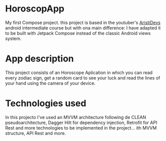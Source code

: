 # HoroscopApp
My first Compose project. this project is based in the youtuber's [AristiDevs](https://www.youtube.com/@AristiDevs) android intermediate course but with ona main difference: I have adapted it to be built with Jetpack Compose instead of the classic Android views system.
# App description
This project consists of an Horoscope Aplication in which you can read every zodiac sign, get a random card to see your luck and read the lines of your hand using the camera of your device.
# Technologies used
In this projecto I've used an MVVM architecture following de CLEAN pseudoarchitecture, Dagger Hilt for dependency injection, Retrofit for API Rest and more technologies to be implemented in the project...
ith MVVM structure, API Rest and more.
